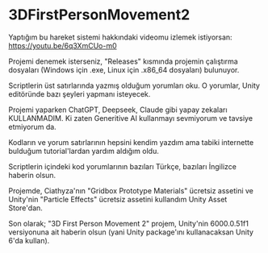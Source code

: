 # 3DFirstPersonMovement2

Yaptığım bu hareket sistemi hakkındaki videomu izlemek istiyorsan: https://youtu.be/6q3XmCUo-m0

Projemi denemek isterseniz, "Releases" kısmında projemin çalıştırma dosyaları (Windows için .exe, Linux için .x86_64 dosyaları) bulunuyor.

Scriptlerin üst satırlarında yazmış olduğum yorumları oku. O yorumlar, Unity editöründe bazı şeyleri yapmanı isteyecek.

Projemi yaparken ChatGPT, Deepseek, Claude gibi yapay zekaları KULLANMADIM. Ki zaten Generitive AI kullanmayı sevmiyorum ve tavsiye etmiyorum da.

Kodların ve yorum satırlarının hepsini kendim yazdım ama tabiki internette bulduğum tutorial'lardan yardım aldığım oldu.

Scriptlerin içindeki kod yorumlarının bazıları Türkçe, bazıları İngilizce haberin olsun.

Projemde, Ciathyza'nın "Gridbox Prototype Materials" ücretsiz assetini ve Unity'nin "Particle Effects" ücretsiz assetini kullandım Unity Asset Store'dan.

Son olarak; "3D First Person Movement 2" projem, Unity'nin 6000.0.51f1 versiyonuna ait haberin olsun (yani Unity package'ını kullanacaksan Unity 6'da kullan).
